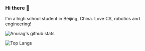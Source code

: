 ### Hi there 👋

I'm a high school student in Beijing, China.
Love CS, robotics and engineering!

![Anurag's github stats](https://github-readme-stats.vercel.app/api?username=LiYifei1218)

![Top Langs](https://github-readme-stats.vercel.app/api/top-langs/?username=LiYifei1218&hide=php,shell,powershell,css)


<!--
**LiYifei1218/LiYifei1218** is a ✨ _special_ ✨ repository because its `README.md` (this file) appears on your GitHub profile.

Here are some ideas to get you started:

- 🔭 I’m currently working on ...
- 🌱 I’m currently learning ...
- 👯 I’m looking to collaborate on ...
- 🤔 I’m looking for help with ...
- 💬 Ask me about ...
- 📫 How to reach me: ...
- 😄 Pronouns: ...
- ⚡ Fun fact: ...
-->
